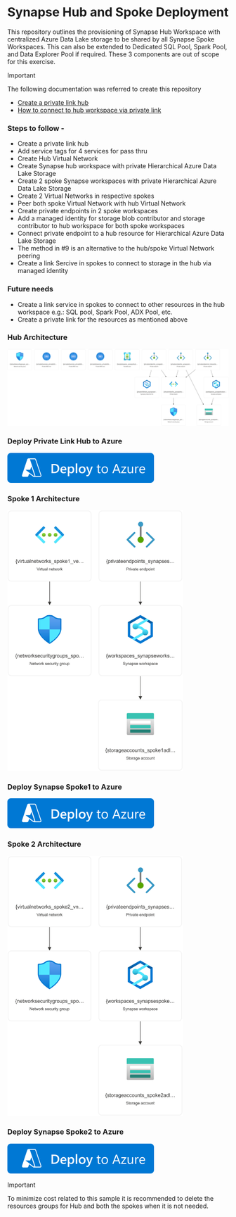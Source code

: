 # Synapse Hub and Spoke Deployment

This repository outlines the provisioning of Synapse Hub Workspace with centralized Azure Data Lake storage to be shared by all Synapse Spoke Workspaces. This can also be extended to Dedicated SQL Pool, Spark Pool, and Data Explorer Pool if required. These 3 components are out of scope for this exercise.

> [!IMPORTANT]
> The following documentation was referred to create this repository

* [Create a private link hub](https://learn.microsoft.com/en-us/azure/synapse-analytics/security/synapse-private-link-hubs)
* [How to connect to hub workspace via private link](https://learn.microsoft.com/en-us/azure/synapse-analytics/security/how-to-connect-to-workspace-with-private-links)

### Steps to follow -

* Create a private link hub
* Add service tags for 4 services for pass thru
* Create Hub Virtual Network
* Create Synapse hub workspace with private Hierarchical Azure Data Lake Storage
* Create 2 spoke Synapse workspaces with private Hierarchical Azure Data Lake Storage
* Create 2 Virtual Networks in respective spokes
* Peer both spoke Virtual Network with hub Virtual Network
* Create private endpoints in 2 spoke workspaces
* Add a managed identity for storage blob contributor and storage contributor to hub workspace for both spoke workspaces
* Connect private endpoint to a hub resource for Hierarchical Azure Data Lake Storage
* The method in #9 is an alternative to the hub/spoke Virtual Network peering
* Create a link Sercive in spokes to connect to storage in the hub via managed identity

### Future needs 
* Create a link service in spokes to connect to other resources in the hub workspace e.g.: SQL pool, Spark Pool, ADX Pool, etc.
* Create a private link for the resources as mentioned above

### Hub Architecture
![Image](https://github.com/avidunixuser/synapsehubandspoke/blob/main/Architecture/hubandspoke.jpg)

### Deploy Private Link Hub to Azure

[![Deploy To Azure](https://raw.githubusercontent.com/Azure/azure-quickstart-templates/master/1-CONTRIBUTION-GUIDE/images/deploytoazure.svg?sanitize=true)](https://portal.azure.com/#create/Microsoft.Template/uri/https%3A%2F%2Fraw.githubusercontent.com%2Favidunixuser%2Fsynapsehubandspoke%2Fmain%2FSynapseHub%2Ftemplate.json)

### Spoke 1 Architecture

<img src="https://github.com/avidunixuser/synapsehubandspoke/blob/main/Architecture/synapsespoke1.jpg" width="400" />

### Deploy Synapse Spoke1 to Azure

[![Deploy To Azure](https://raw.githubusercontent.com/Azure/azure-quickstart-templates/master/1-CONTRIBUTION-GUIDE/images/deploytoazure.svg?sanitize=true)](https://portal.azure.com/#create/Microsoft.Template/uri/https%3A%2F%2Fraw.githubusercontent.com%2Favidunixuser%2Fsynapsehubandspoke%2Fmain%2FSynapseSpoke1%2Ftemplate.json)

### Spoke 2 Architecture

<img src="https://github.com/avidunixuser/synapsehubandspoke/blob/main/Architecture/synapsespoke2.jpg" width="400" />

### Deploy Synapse Spoke2 to Azure

[![Deploy To Azure](https://raw.githubusercontent.com/Azure/azure-quickstart-templates/master/1-CONTRIBUTION-GUIDE/images/deploytoazure.svg?sanitize=true)](https://portal.azure.com/#create/Microsoft.Template/uri/https%3A%2F%2Fraw.githubusercontent.com%2Favidunixuser%2Fsynapsehubandspoke%2Fmain%2FSynapseSpoke2%2Ftemplate.json)

> [!IMPORTANT]
> To minimize cost related to this sample it is recommended to delete the resources groups for Hub and both the spokes when it is not needed.


